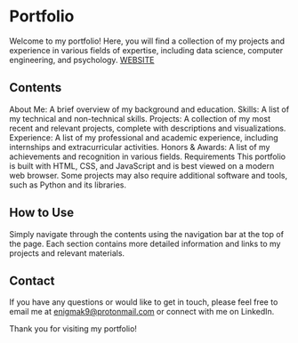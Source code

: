 # Portfolio 
Welcome to my portfolio! Here, you will find a collection of my projects and experience in various fields of expertise, including data science, computer engineering, and psychology.
[WEBSITE](https://enigmak9.github.io/simple-portfolio/)
## Contents
About Me: A brief overview of my background and education.
Skills: A list of my technical and non-technical skills.
Projects: A collection of my most recent and relevant projects, complete with descriptions and visualizations.
Experience: A list of my professional and academic experience, including internships and extracurricular activities.
Honors & Awards: A list of my achievements and recognition in various fields.
Requirements
This portfolio is built with HTML, CSS, and JavaScript and is best viewed on a modern web browser. Some projects may also require additional software and tools, such as Python and its libraries.

## How to Use
Simply navigate through the contents using the navigation bar at the top of the page. Each section contains more detailed information and links to my projects and relevant materials.

## Contact
If you have any questions or would like to get in touch, please feel free to email me at enigmak9@protonmail.com or connect with me on LinkedIn.

Thank you for visiting my portfolio!



